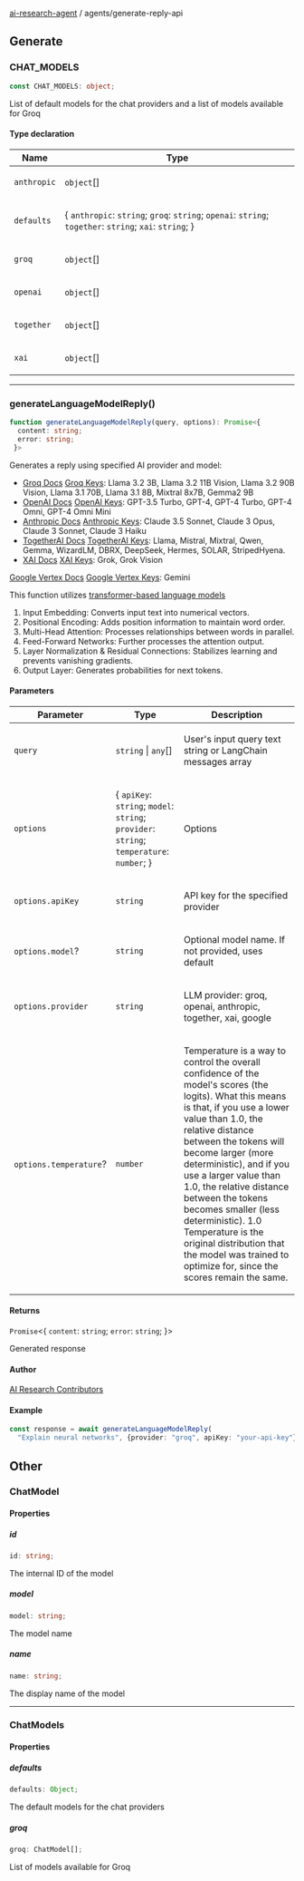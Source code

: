 [ai-research-agent](../index.md) / agents/generate-reply-api

## Generate

### CHAT\_MODELS

```ts
const CHAT_MODELS: object;
```

List of default models for the chat providers and a list of models available for Groq

#### Type declaration

<table>
<thead>
<tr>
<th>Name</th>
<th>Type</th>
</tr>
</thead>
<tbody>
<tr>
<td>

`anthropic`

</td>
<td>

`object`[]

</td>
</tr>
<tr>
<td>

`defaults`

</td>
<td>

\{
  `anthropic`: `string`;
  `groq`: `string`;
  `openai`: `string`;
  `together`: `string`;
  `xai`: `string`;
 \}

</td>
</tr>
<tr>
<td>

`groq`

</td>
<td>

`object`[]

</td>
</tr>
<tr>
<td>

`openai`

</td>
<td>

`object`[]

</td>
</tr>
<tr>
<td>

`together`

</td>
<td>

`object`[]

</td>
</tr>
<tr>
<td>

`xai`

</td>
<td>

`object`[]

</td>
</tr>
</tbody>
</table>

***

### generateLanguageModelReply()

```ts
function generateLanguageModelReply(query, options): Promise<{
  content: string;
  error: string;
 }>
```

Generates a reply using specified AI provider and model:
- [Groq Docs](https://console.groq.com/docs/overview) [Groq Keys](https://console.groq.com/keys):
  Llama 3.2 3B, Llama 3.2 11B Vision, Llama 3.2 90B Vision, Llama 3.1 70B, Llama 3.1 8B, Mixtral 8x7B, Gemma2 9B
- [OpenAI Docs](https://platform.openai.com/docs/overview) [OpenAI Keys](https://platform.openai.com/api-keys):
  GPT-3.5 Turbo, GPT-4, GPT-4 Turbo, GPT-4 Omni, GPT-4 Omni Mini
- [Anthropic Docs](https://docs.anthropic.com/en/docs/welcome) [Anthropic Keys](https://console.anthropic.com/settings/keys):
  Claude 3.5 Sonnet, Claude 3 Opus, Claude 3 Sonnet, Claude 3 Haiku
- [TogetherAI Docs](https://docs.together.ai/docs/quickstart) [TogetherAI Keys](https://api.together.xyz/settings/api-keys):
 Llama, Mistral, Mixtral, Qwen, Gemma, WizardLM, DBRX, DeepSeek, Hermes, SOLAR, StripedHyena.
- [XAI Docs](https://docs.x.ai/docs#models) [XAI Keys](https://console.x.ai/): Grok, Grok Vision
 
[Google Vertex Docs](https://cloud.google.com/vertex-ai/generative-ai/docs/learn/models) 
[Google Vertex Keys](https://cloud.google.com/vertex-ai/generative-ai/docs/start/express-mode/overview#api-keys): Gemini

 This function utilizes [transformer-based language 
 models](https://arc.net/folder/D0472A20-9C20-4D3F-B145-D2865C0A9FEE)
 1. Input Embedding: Converts input text into numerical vectors.
 2. Positional Encoding: Adds position information to maintain word order.
 3. Multi-Head Attention: Processes relationships between words in parallel.
 4. Feed-Forward Networks: Further processes the attention output.
 5. Layer Normalization & Residual Connections: Stabilizes learning and 
 prevents vanishing gradients.
 6. Output Layer: Generates probabilities for next tokens.

#### Parameters

<table>
<thead>
<tr>
<th>Parameter</th>
<th>Type</th>
<th>Description</th>
</tr>
</thead>
<tbody>
<tr>
<td>

`query`

</td>
<td>

`string` \| `any`[]

</td>
<td>

User's input query text string or LangChain messages array

</td>
</tr>
<tr>
<td>

`options`

</td>
<td>

\{ `apiKey`: `string`; `model`: `string`; `provider`: `string`; `temperature`: `number`; \}

</td>
<td>

Options

</td>
</tr>
<tr>
<td>

`options.apiKey`

</td>
<td>

`string`

</td>
<td>

API key for the specified provider

</td>
</tr>
<tr>
<td>

`options.model`?

</td>
<td>

`string`

</td>
<td>

Optional model name. If not provided, uses default

</td>
</tr>
<tr>
<td>

`options.provider`

</td>
<td>

`string`

</td>
<td>

LLM provider: groq, openai, anthropic, together, xai, google

</td>
</tr>
<tr>
<td>

`options.temperature`?

</td>
<td>

`number`

</td>
<td>

Temperature is a way to control the overall confidence of the model's scores
 (the logits). What this means is that, if you use a lower value than 1.0, the relative
 distance between the tokens will become larger (more deterministic), and if you use a larger
 value than 1.0, the relative distance between the tokens becomes smaller (less deterministic).
1.0 Temperature is the original distribution that the model was trained to optimize for,
since the scores remain the same.

</td>
</tr>
</tbody>
</table>

#### Returns

`Promise`&lt;\{
  `content`: `string`;
  `error`: `string`;
 \}&gt;

Generated response

#### Author

[AI Research Contributors](https://arc.net/folder/D0472A20-9C20-4D3F-B145-D2865C0A9FEE)

#### Example

```ts
const response = await generateLanguageModelReply(
  "Explain neural networks", {provider: "groq", apiKey: "your-api-key"})
```

## Other

### ChatModel

#### Properties

##### id

```ts
id: string;
```

The internal ID of the model

##### model

```ts
model: string;
```

The model name

##### name

```ts
name: string;
```

The display name of the model

***

### ChatModels

#### Properties

##### defaults

```ts
defaults: Object;
```

The default models for the chat providers

##### groq

```ts
groq: ChatModel[];
```

List of models available for Groq
